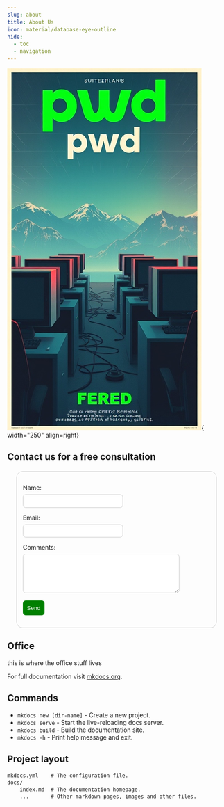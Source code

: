 ```yaml
---
slug: about
title: About Us
icon: material/database-eye-outline
hide:
  - toc
  - navigation
---
```

![Image title](images/aipwd2.jpeg){ width="250" align=right}

## Contact us for a free consultation

<form action="http://someothersite.com/" method="post" style="max-width: 600px; margin: 1.5em; padding: 1em; border: 1px solid #ccc; border-radius: 1em;">
    <p style="margin-bottom: 1em;">
        <label for="name" style="margin-bottom: .5em; display: block;">Name:</label>
        <input type="text" id="name" name="name" style="width: 50%; padding: .5em; border: 1px solid #ccc; border-radius: .5em;">
    </p>
    <p style="margin-bottom: 1em;">
        <label for="email" style="margin-bottom: .5em; display: block;">Email:</label>
        <input type="text" id="email" name="email" style="width: 50%; padding: .5em; border: 1px solid #ccc; border-radius: .5em;">
    </p>
    <p style="margin-bottom: 1em;">
        <label for="comments" style="margin-bottom: .5em; display: block;">Comments:</label>
        <textarea type="text" id="email" name="email" style="width: 80%; padding: .5em; border: 1px solid #ccc; border-radius: .5em;:" rows="5"></textarea>
    </p>
    <p>
        <input type="submit" value="Send" style="padding: .7em; color: #fff; background-color:green; border: none; border-radius: .5em; cursor: pointer;">
    </p>
</form>

## Office

this is where the office stuff lives

For full documentation visit [mkdocs.org](https://www.mkdocs.org).

## Commands

* `mkdocs new [dir-name]` - Create a new project.
* `mkdocs serve` - Start the live-reloading docs server.
* `mkdocs build` - Build the documentation site.
* `mkdocs -h` - Print help message and exit.

## Project layout

    mkdocs.yml    # The configuration file.
    docs/
        index.md  # The documentation homepage.
        ...       # Other markdown pages, images and other files.
